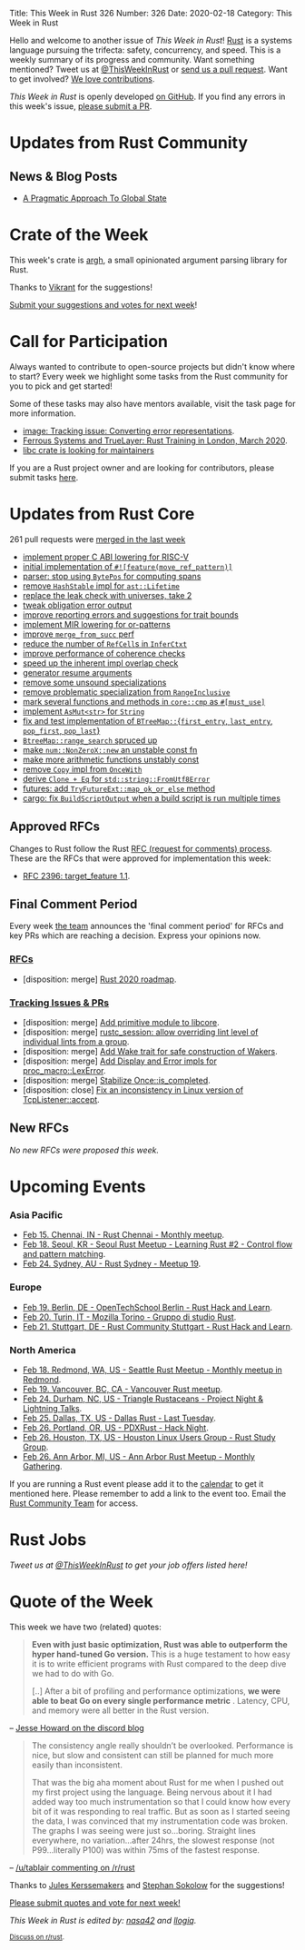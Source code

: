 Title: This Week in Rust 326
Number: 326
Date: 2020-02-18
Category: This Week in Rust

Hello and welcome to another issue of *This Week in Rust*!
[Rust](http://rust-lang.org) is a systems language pursuing the trifecta: safety, concurrency, and speed.
This is a weekly summary of its progress and community.
Want something mentioned? Tweet us at [@ThisWeekInRust](https://twitter.com/ThisWeekInRust) or [send us a pull request](https://github.com/cmr/this-week-in-rust).
Want to get involved? [We love contributions](https://github.com/rust-lang/rust/blob/master/CONTRIBUTING.md).

*This Week in Rust* is openly developed [on GitHub](https://github.com/cmr/this-week-in-rust).
If you find any errors in this week's issue, [please submit a PR](https://github.com/cmr/this-week-in-rust/pulls).

# Updates from Rust Community

## News & Blog Posts

- [A Pragmatic Approach To Global State](http://adventures.michaelfbryan.com/posts/pragmatic-global-state/)

# Crate of the Week

This week's crate is [argh](https://github.com/google/argh), a small opinionated argument parsing library for Rust.

Thanks to [Vikrant](https://users.rust-lang.org/t/crate-of-the-week/2704/718) for the suggestions!

[Submit your suggestions and votes for next week][submit_crate]!

[submit_crate]: https://users.rust-lang.org/t/crate-of-the-week/2704

# Call for Participation

Always wanted to contribute to open-source projects but didn't know where to start?
Every week we highlight some tasks from the Rust community for you to pick and get started!

Some of these tasks may also have mentors available, visit the task page for more information.

* [image: Tracking issue: Converting error representations](https://github.com/image-rs/image/issues/1134).
* [Ferrous Systems and TrueLayer: Rust Training in London, March 2020](https://ferrous-systems.com/blog/training-in-london/).
* [libc crate is looking for maintainers](https://github.com/rust-lang/libc/issues/1657)

If you are a Rust project owner and are looking for contributors, please submit tasks [here][guidelines].

[guidelines]: https://users.rust-lang.org/t/twir-call-for-participation/4821

# Updates from Rust Core

261 pull requests were [merged in the last week][merged]

[merged]: https://github.com/search?q=is%3Apr+org%3Arust-lang+is%3Amerged+merged%3A2020-02-03..2020-02-10

* [implement proper C ABI lowering for RISC-V](https://github.com/rust-lang/rust/pull/68452)
* [initial implementation of `#![feature(move_ref_pattern)]`](https://github.com/rust-lang/rust/pull/68376)
* [parser: stop using `BytePos` for computing spans](https://github.com/rust-lang/rust/pull/68845)
* [remove `HashStable` impl for `ast::Lifetime`](https://github.com/rust-lang/rust/pull/68919)
* [replace the leak check with universes, take 2](https://github.com/rust-lang/rust/pull/65232)
* [tweak obligation error output](https://github.com/rust-lang/rust/pull/68377)
* [improve reporting errors and suggestions for trait bounds](https://github.com/rust-lang/rust/pull/67665)
* [implement MIR lowering for or-patterns](https://github.com/rust-lang/rust/pull/67668)
* [improve `merge_from_succ` perf](https://github.com/rust-lang/rust/pull/68790)
* [reduce the number of `RefCell`s in `InferCtxt`](https://github.com/rust-lang/rust/pull/68694)
* [improve performance of coherence checks](https://github.com/rust-lang/rust/pull/68966)
* [speed up the inherent impl overlap check](https://github.com/rust-lang/rust/pull/68911)
* [generator resume arguments](https://github.com/rust-lang/rust/pull/68524)
* [remove some unsound specializations](https://github.com/rust-lang/rust/pull/68358)
* [remove problematic specialization from `RangeInclusive`](https://github.com/rust-lang/rust/pull/68835)
* [mark several functions and methods in `core::cmp` as `#[must_use]`](https://github.com/rust-lang/rust/pull/68946)
* [implement `AsMut<str>` for `String`](https://github.com/rust-lang/rust/pull/68742)
* [fix and test implementation of `BTreeMap::`{`first_entry`, `last_entry`, `pop_first`, `pop_last`}](https://github.com/rust-lang/rust/pull/68834)
* [`BtreeMap::range_search` spruced up](https://github.com/rust-lang/rust/pull/68499)
* [make `num::NonZeroX::new` an unstable const fn](https://github.com/rust-lang/rust/pull/68976)
* [make more arithmetic functions unstably const](https://github.com/rust-lang/rust/pull/68809)
* [remove `Copy` impl from `OnceWith`](https://github.com/rust-lang/rust/pull/68810)
* [derive `Clone + Eq` for `std::string::FromUtf8Error`](https://github.com/rust-lang/rust/pull/68738)
* [futures: add `TryFutureExt::map_ok_or_else` method](https://github.com/rust-lang/futures-rs/pull/2058)
* [cargo: fix `BuildScriptOutput` when a build script is run multiple times](https://github.com/rust-lang/cargo/pull/7857)

## Approved RFCs

Changes to Rust follow the Rust [RFC (request for comments) process](https://github.com/rust-lang/rfcs#rust-rfcs). These
are the RFCs that were approved for implementation this week:

* [RFC 2396: target_feature 1.1](https://github.com/rust-lang/rfcs/pull/2396).

## Final Comment Period

Every week [the team](https://www.rust-lang.org/team.html) announces the
'final comment period' for RFCs and key PRs which are reaching a
decision. Express your opinions now.

### [RFCs](https://github.com/rust-lang/rfcs/labels/final-comment-period)

* [disposition: merge] [Rust 2020 roadmap](https://github.com/rust-lang/rfcs/pull/2857).

### [Tracking Issues & PRs](https://github.com/rust-lang/rust/labels/final-comment-period)

* [disposition: merge] [Add primitive module to libcore](https://github.com/rust-lang/rust/pull/67637).
* [disposition: merge] [rustc_session: allow overriding lint level of individual lints from a group](https://github.com/rust-lang/rust/pull/67885).
* [disposition: merge] [Add Wake trait for safe construction of Wakers](https://github.com/rust-lang/rust/pull/68700).
* [disposition: merge] [Add Display and Error impls for proc_macro::LexError](https://github.com/rust-lang/rust/pull/68899).
* [disposition: merge] [Stabilize Once::is_completed](https://github.com/rust-lang/rust/pull/68945).
* [disposition: close] [Fix an inconsistency in Linux version of TcpListener::accept](https://github.com/rust-lang/rust/pull/67028).

## New RFCs

*No new RFCs were proposed this week.*

# Upcoming Events

### Asia Pacific

* [Feb 15. Chennai, IN - Rust Chennai - Monthly meetup](https://www.meetup.com/mad-rs/events/268597652).
* [Feb 18. Seoul, KR - Seoul Rust Meetup - Learning Rust #2 - Control flow and pattern matching](https://www.meetup.com/Rust-Seoul-Meetup/events/djkzlrybcdbxb/).
* [Feb 24. Sydney, AU - Rust Sydney - Meetup 19](https://www.meetup.com/Rust-Sydney/events/268525192/).

### Europe

* [Feb 19. Berlin, DE - OpenTechSchool Berlin - Rust Hack and Learn](https://www.meetup.com/opentechschool-berlin/events/nxdpgrybcdbzb/).
* [Feb 20. Turin, IT - Mozilla Torino - Gruppo di studio Rust](https://www.meetup.com/Mozilla-Torino/events/268060855).
* [Feb 21. Stuttgart, DE - Rust Community Stuttgart - Rust Hack and Learn](https://www.meetup.com/Rust-Community-Stuttgart/events/268416708/).

### North America

* [Feb 18. Redmond, WA, US - Seattle Rust Meetup - Monthly meetup in Redmond](https://www.meetup.com/Seattle-Rust-Meetup/events/prbtdrybcdbpb/).
* [Feb 19. Vancouver, BC, CA - Vancouver Rust meetup](https://www.meetup.com/Vancouver-Rust/events/qnrgnrybcdbzb/).
* [Feb 24. Durham, NC, US - Triangle Rustaceans - Project Night & Lightning Talks](https://www.meetup.com/triangle-rustaceans/events/mfglwpybcdbgc/).
* [Feb 25. Dallas, TX, US - Dallas Rust - Last Tuesday](https://www.meetup.com/Dallas-Rust/events/zfgwzmybcdbhc/).
* [Feb 26. Portland, OR, US - PDXRust - Hack Night](https://www.meetup.com/PDXRust/events/268266020/).
* [Feb 26. Houston, TX, US - Houston Linux Users Group - Rust Study Group](https://www.facebook.com/events/469382520642102).
* [Feb 26. Ann Arbor, MI, US - Ann Arbor Rust Meetup - Monthly Gathering](https://www.meetup.com/Ann-Arbor-Rust-Meetup/events/zdfscrybcdbjc/).

If you are running a Rust event please add it to the [calendar] to get
it mentioned here. Please remember to add a link to the event too.
Email the [Rust Community Team][community] for access.

[calendar]: https://www.google.com/calendar/embed?src=apd9vmbc22egenmtu5l6c5jbfc%40group.calendar.google.com
[community]: mailto:community-team@rust-lang.org

# Rust Jobs

*Tweet us at [@ThisWeekInRust](https://twitter.com/ThisWeekInRust) to get your job offers listed here!*

# Quote of the Week

This week we have two (related) quotes:

> **Even with just basic optimization, Rust was able to outperform the hyper hand-tuned Go version.** This is a huge testament to how easy it is to write efficient programs with Rust compared to the deep dive we had to do with Go.
>
> [..] After a bit of profiling and performance optimizations, **we were able to beat Go on every single performance metric** . Latency, CPU, and memory were all better in the Rust version.

– [Jesse Howard on the discord blog](https://blog.discordapp.com/why-discord-is-switching-from-go-to-rust-a190bbca2b1f)

> The consistency angle really shouldn’t be overlooked. Performance is nice, but slow and consistent can still be planned for much more easily than inconsistent.
>
> That was the big aha moment about Rust for me when I pushed out my first project using the language. Being nervous about it I had added way too much instrumentation so that I could know how every bit of it was responding to real traffic. But as soon as I started seeing the data, I was convinced that my instrumentation code was broken. The graphs I was seeing were just so...boring. Straight lines everywhere, no variation...after 24hrs, the slowest response (not P99...literally P100) was within 75ms of the fastest response.

– [/u/tablair commenting on /r/rust](https://www.reddit.com/r/rust/comments/eytyug/why_discord_is_switching_from_go_to_rust/fgjjpiv/)

Thanks to [Jules Kerssemakers](https://users.rust-lang.org/t/twir-quote-of-the-week/328/811) and [Stephan Sokolow](https://users.rust-lang.org/t/twir-quote-of-the-week/328/809) for the suggestions!

[Please submit quotes and vote for next week!](https://users.rust-lang.org/t/twir-quote-of-the-week/328)

*This Week in Rust is edited by: [nasa42](https://github.com/nasa42) and [llogiq](https://github.com/llogiq).*

<small>[Discuss on r/rust]().</small>
